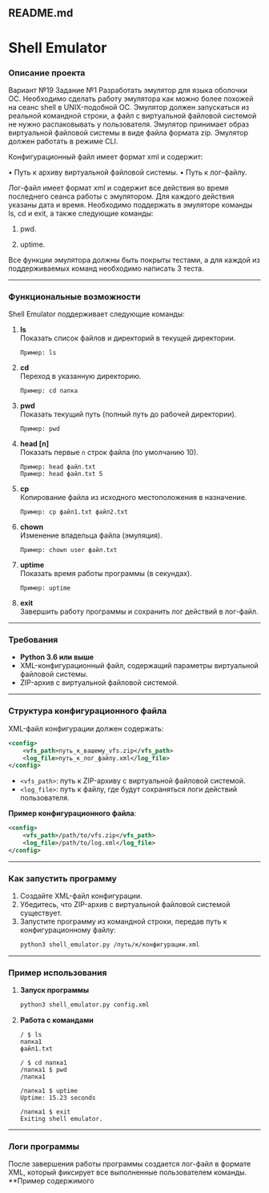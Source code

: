 ## README.md

# **Shell Emulator**

### **Описание проекта**
Вариант №19 
Задание №1 
Разработать эмулятор для языка оболочки ОС. Необходимо сделать работу 
эмулятора как можно более похожей на сеанс shell в UNIX-подобной ОС. 
Эмулятор должен запускаться из реальной командной строки, а файл с 
виртуальной файловой системой не нужно распаковывать у пользователя. 
Эмулятор принимает образ виртуальной файловой системы в виде файла формата 
zip. Эмулятор должен работать в режиме CLI. 

Конфигурационный файл имеет формат xml и содержит: 

• Путь к архиву виртуальной файловой системы. 
• Путь к лог-файлу. 

Лог-файл имеет формат xml и содержит все действия во время последнего 
сеанса работы с эмулятором. Для каждого действия указаны дата и время. 
Необходимо поддержать в эмуляторе команды ls, cd и exit, а также 
следующие команды: 

1. pwd.
   
2. uptime.

Все функции эмулятора должны быть покрыты тестами, а для каждой из 
поддерживаемых команд необходимо написать 3 теста.

---

### **Функциональные возможности**
Shell Emulator поддерживает следующие команды:

1. **ls**  
   Показать список файлов и директорий в текущей директории.  
   ```
   Пример: ls
   ```

2. **cd <directory>**  
   Переход в указанную директорию.  
   ```
   Пример: cd папка
   ```

3. **pwd**  
   Показать текущий путь (полный путь до рабочей директории).  
   ```
   Пример: pwd
   ```

4. **head <filename> [n]**  
   Показать первые `n` строк файла (по умолчанию 10).  
   ```
   Пример: head файл.txt
   Пример: head файл.txt 5
   ```

5. **cp <source> <destination>**  
   Копирование файла из исходного местоположения в назначение.  
   ```
   Пример: cp файл1.txt файл2.txt
   ```

6. **chown <owner> <filename>**  
   Изменение владельца файла (эмуляция).  
   ```
   Пример: chown user файл.txt
   ```

7. **uptime**  
   Показать время работы программы (в секундах).  
   ```
   Пример: uptime
   ```

8. **exit**  
   Завершить работу программы и сохранить лог действий в лог-файл.

---

### **Требования**
- **Python 3.6 или выше**  
- XML-конфигурационный файл, содержащий параметры виртуальной файловой системы.  
- ZIP-архив с виртуальной файловой системой.

---

### **Структура конфигурационного файла**
XML-файл конфигурации должен содержать:
```xml
<config>
    <vfs_path>путь_к_вашему_vfs.zip</vfs_path>
    <log_file>путь_к_лог_файлу.xml</log_file>
</config>
```
- `<vfs_path>`: путь к ZIP-архиву с виртуальной файловой системой.  
- `<log_file>`: путь к файлу, где будут сохраняться логи действий пользователя.

**Пример конфигурационного файла**:
```xml
<config>
    <vfs_path>/path/to/vfs.zip</vfs_path>
    <log_file>/path/to/log.xml</log_file>
</config>
```

---

### **Как запустить программу**
1. Создайте XML-файл конфигурации.
2. Убедитесь, что ZIP-архив с виртуальной файловой системой существует.
3. Запустите программу из командной строки, передав путь к конфигурационному файлу:
   ```bash
   python3 shell_emulator.py /путь/к/конфигурации.xml
   ```

---

### **Пример использования**
1. **Запуск программы**  
   ```bash
   python3 shell_emulator.py config.xml
   ```

2. **Работа с командами**  
   ```
   / $ ls
   папка1
   файл1.txt

   / $ cd папка1
   /папка1 $ pwd
   /папка1

   /папка1 $ uptime
   Uptime: 15.23 seconds

   /папка1 $ exit
   Exiting shell emulator.
   ```

---

### **Логи программы**
После завершения работы программы создается лог-файл в формате XML, который фиксирует все выполненные пользователем команды.  
**Пример содержимого
